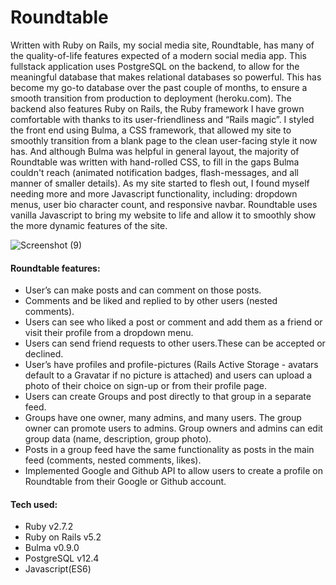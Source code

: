 <h1>Roundtable</h1>

<p> Written with Ruby on Rails, my social media site, Roundtable, has many of the quality-of-life features expected of a modern social media app. This fullstack application uses PostgreSQL on the backend, to allow for the meaningful database that makes relational databases so powerful. This has become my go-to database over the past couple of months, to ensure a smooth transition from production to deployment (heroku.com). The backend also features Ruby on Rails, the Ruby framework I have grown comfortable with thanks to its user-friendliness and “Rails magic”. I styled the front end using Bulma, a CSS framework, that allowed my site to smoothly transition from a blank page to the clean user-facing style it now has. And although Bulma was helpful in general layout, the majority of Roundtable was written with hand-rolled CSS, to fill in the gaps Bulma couldn't reach (animated notification badges, flash-messages, and all manner of smaller details). As my site started to flesh out, I found myself needing more and more Javascript functionality, including: dropdown menus, user bio character count, and responsive navbar. Roundtable uses vanilla Javascript to bring my website to life and allow it to smoothly show the more dynamic features of the site.</p>

![Screenshot (9)](https://user-images.githubusercontent.com/68115763/103695312-5409fb00-4f6a-11eb-89dd-017bdfec881a.png)


<h4>Roundtable features:</h4>
<ul>
  <li>User’s can make posts and can comment on those posts.</li>
  <li>Comments and be liked and replied to by other users (nested comments).</li>
  <li>Users can see who liked a post or comment and add them as a friend or visit their profile from a dropdown menu.</li>
  <li>Users can send friend requests to other users.These can be accepted or declined.</li>
  <li>User’s have profiles and profile-pictures (Rails Active Storage - avatars default to a Gravatar if no picture is attached) and users can upload a photo of their choice on  sign-up or from their profile page.</li>
  <li>Users can create Groups and post directly to that group in a separate feed.</li>
  <li>Groups have one owner, many admins, and many users. The group owner can promote users to admins. Group owners and admins can edit group data (name, description, group photo).</li>
  <li>Posts in a group feed have the same functionality as posts in the main feed (comments, nested comments, likes).</li>
  <li>Implemented Google and Github API to allow users to create a profile on Roundtable from their Google or Github account.</li>
</ul>


<h4>Tech used:</h4>
<ul>
  <li>Ruby v2.7.2</li>
  <li>Ruby on Rails v5.2</li>
  <li>Bulma v0.9.0</li>
  <li>PostgreSQL v12.4</li>
  <li>Javascript(ES6)</li>
</ul>
